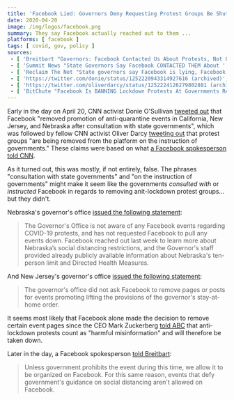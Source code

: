 ```yaml
---
title: 'Facebook Lied: Governors Deny Requesting Protest Groups Be Shutdown'
date: 2020-04-20
image: /img/logos/facebook.png
summary: They say Facebook actually reached out to them ...
platforms: [ facebook ]
tags: [ covid, gov, policy ]
sources:
 - [ 'Breitbart "Governors: Facebook Contacted Us About Protests, Not Other Way Around" by Joel B. Pollak (20 Apr 2020)', 'https://www.breitbart.com/the-media/2020/04/20/governors-facebook-contacted-us-about-protests-not-other-way-around/' ]
 - [ 'Summit News "State Governors Say Facebook CONTACTED THEM About ''Reopen America'' Events" by Steve Watson (21 Apr 2020)', 'https://summit.news/2020/04/21/state-governors-say-facebook-contacted-them-about-reopen-america-events/' ]
 - [ 'Reclaim The Net "State governors say Facebook is lying, Facebook alone decided to shut down protest groups" by Naga Pramod (21 Apr 2020)', 'https://reclaimthenet.org/state-governors-facebook-censorship-protest-groups/' ]
 - [ 'https://twitter.com/donie/status/1252220943314927616 (archived)', 'https://archive.vn/I6CxA' ]
 - [ 'https://twitter.com/oliverdarcy/status/1252224126279802881 (archived)', 'https://archive.vn/RVXlB' ]
 - [ 'BitChute "Facebook Is BANNING Lockdown Protests At Governments Request As Drones Are Deployed To Spy On Us" by Tim Pool (20 Apr 2020)', 'https://www.bitchute.com/video/dMCfHMjyROY/' ]
---
```


Early in the day on April 20, CNN activist Donie O'Sullivan [tweeted
out](https://archive.vn/I6CxA) that Facebook "removed promotion of
anti-quarantine events in California, New Jersey, and Nebraska after
consultation with state governments", which was followed by fellow CNN activist
Oliver Darcy [tweeting out](https://archive.vn/RVXlB) that protest groups "are
being removed from the platform on the instruction of governments." These
claims were based on what [a Facebook spokesperson told
CNN](https://archive.vn/pLndl#selection-1427.105-1427.144).

As it turned out, this was mostly, if not entirely, false. The phrases
"consultation with state governments" and "on the instruction of governments"
might make it seem like the governments _consulted with_ or _instructed_
Facebook in regards to removing anit-lockdown protest groups... but they
didn't.

Nebraska's governor's office [issued the following statement](https://archive.vn/xuPSv#selection-547.0-561.373):
> The Governor's Office is not aware of any Facebook events regarding COVID-19
> protests, and has not requested Facebook to pull any events down. Facebook
> reached out last week to learn more about Nebraska’s social distancing
> restrictions, and the Governor's staff provided already publicly available
> information about Nebraska's ten-person limit and Directed Health Measures.

And New Jersey's governor's office [issued the following statement](https://archive.vn/xuPSv#selection-567.0-571.171):
> The governor's office did not ask Facebook to remove pages or posts for
> events promoting lifting the provisions of the governor's stay-at-home order.

It seems most likely that Facebook alone made the decision to remove certain
event pages since the CEO Mark Zuckerberg [told
ABC](https://archive.vn/WQr7f#selection-1661.0-1729.138) that anti-lockdown
protests count as "harmful misinformation" and will therefore be taken down.

Later in the day, a Facebook spokesperson [told Breitbart](https://archive.vn/xuPSv#selection-961.1-961.254):
> Unless government prohibits the event during this time, we allow it to be
> organized on Facebook. For this same reason, events that defy government's
> guidance on social distancing aren't allowed on Facebook.
